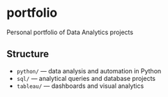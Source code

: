 # portfolio
Personal portfolio of Data Analytics projects

## Structure

- `python/` — data analysis and automation in Python  
- `sql/` — analytical queries and database projects  
- `tableau/` — dashboards and visual analytics  
